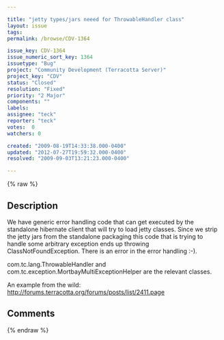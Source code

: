 ```yaml
---

title: "jetty types/jars neeed for ThrowableHandler class"
layout: issue
tags: 
permalink: /browse/CDV-1364

issue_key: CDV-1364
issue_numeric_sort_key: 1364
issuetype: "Bug"
project: "Community Development (Terracotta Server)"
project_key: "CDV"
status: "Closed"
resolution: "Fixed"
priority: "2 Major"
components: ""
labels: 
assignee: "teck"
reporter: "teck"
votes:  0
watchers: 0

created: "2009-08-19T14:33:38.000-0400"
updated: "2012-07-27T19:59:32.000-0400"
resolved: "2009-09-03T13:21:23.000-0400"

---
```




{% raw %}



## Description

<div markdown="1" class="description">

We have generic error handling code that can get executed by the standalone hibernate client that will try to load jetty classes. Since we strip the jetty jars from the standalone packaging this code that is trying to handle some arbitrary exception ends up throwing ClassNotFoundException. There is an error in the error handling :-). 

com.tc.lang.ThrowableHandler and com.tc.exception.MortbayMultiExceptionHelper are the relevant classes. 

An example from the wild:
http://forums.terracotta.org/forums/posts/list/2411.page



</div>

## Comments



{% endraw %}
